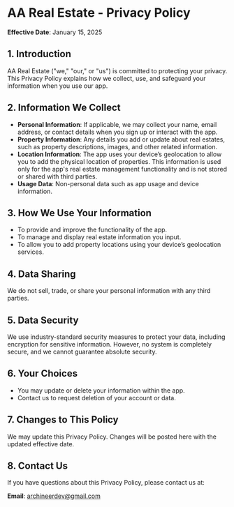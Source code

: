 # AA Real Estate - Privacy Policy

**Effective Date**: January 15, 2025

## 1. Introduction
AA Real Estate ("we," "our," or "us") is committed to protecting your privacy. This Privacy Policy explains how we collect, use, and safeguard your information when you use our app.

## 2. Information We Collect
- **Personal Information**: If applicable, we may collect your name, email address, or contact details when you sign up or interact with the app.
- **Property Information**: Any details you add or update about real estates, such as property descriptions, images, and other related information.
- **Location Information**: The app uses your device’s geolocation to allow you to add the physical location of properties. This information is used only for the app's real estate management functionality and is not stored or shared with third parties.
- **Usage Data**: Non-personal data such as app usage and device information.

## 3. How We Use Your Information
- To provide and improve the functionality of the app.
- To manage and display real estate information you input.
- To allow you to add property locations using your device’s geolocation services.

## 4. Data Sharing
We do not sell, trade, or share your personal information with any third parties.

## 5. Data Security
We use industry-standard security measures to protect your data, including encryption for sensitive information. However, no system is completely secure, and we cannot guarantee absolute security.

## 6. Your Choices
- You may update or delete your information within the app.
- Contact us to request deletion of your account or data.

## 7. Changes to This Policy
We may update this Privacy Policy. Changes will be posted here with the updated effective date.

## 8. Contact Us
If you have questions about this Privacy Policy, please contact us at:

**Email**: archineerdev@gmail.com
